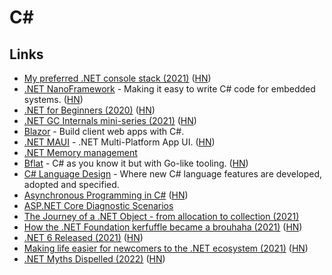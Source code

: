 # C#

## Links

- [My preferred .NET console stack (2021)](https://www.devlead.se/posts/2021/2021-01-15-my-preferred-console-stack) ([HN](https://news.ycombinator.com/item?id=25792422))
- [.NET NanoFramework](https://www.nanoframework.net/) - Making it easy to write C# code for embedded systems. ([HN](https://news.ycombinator.com/item?id=25787800))
- [.NET for Beginners (2020)](https://dusted.codes/dotnet-for-beginners) ([HN](https://news.ycombinator.com/item?id=26882606))
- [.NET GC Internals mini-series (2021)](https://tooslowexception.com/net-gc-internals-mini-series/) ([HN](https://news.ycombinator.com/item?id=25876087))
- [Blazor](https://dotnet.microsoft.com/apps/aspnet/web-apps/blazor) - Build client web apps with C#.
- [.NET MAUI](https://github.com/dotnet/maui) - .NET Multi-Platform App UI. ([HN](https://news.ycombinator.com/item?id=26882185))
- [.NET Memory management](https://www.bschaatsbergen.com/dotnet-memory-management)
- [Bflat](https://github.com/MichalStrehovsky/bflat) - C# as you know it but with Go-like tooling. ([HN](https://news.ycombinator.com/item?id=27634456))
- [C# Language Design](https://github.com/dotnet/csharplang) - Where new C# language features are developed, adopted and specified.
- [Asynchronous Programming in C#](https://github.com/davidfowl/AspNetCoreDiagnosticScenarios/blob/master/AsyncGuidance.md) ([HN](https://news.ycombinator.com/item?id=28641480))
- [ASP.NET Core Diagnostic Scenarios](https://github.com/davidfowl/AspNetCoreDiagnosticScenarios)
- [The Journey of a .NET Object - from allocation to collection (2021)](https://www.youtube.com/watch?v=1Qmvme70w9c)
- [How the .NET Foundation kerfuffle became a brouhaha (2021)](https://robmensching.com/blog/posts/2021/10/6/how-the-.net-foundation-kerfuffle-became-a-brouhaha/) ([HN](https://news.ycombinator.com/item?id=28794352))
- [.NET 6 Released (2021)](https://devblogs.microsoft.com/dotnet/announcing-net-6/) ([HN](https://news.ycombinator.com/item?id=29150982))
- [Making life easier for newcomers to the .NET ecosystem (2021)](https://liamsymonds.com/we-need-to-have-a-talk-about-making-life-easier-for-newcomers-to-the-net-ecosystem/) ([HN](https://news.ycombinator.com/item?id=29225776))
- [.NET Myths Dispelled (2022)](https://blog.devgenius.io/6-net-myths-dispelled-celebrating-21-years-of-net-652795c2ea27) ([HN](https://news.ycombinator.com/item?id=30654114))